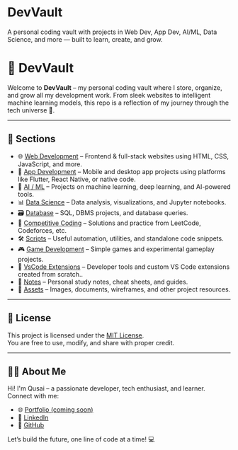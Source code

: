 # DevVault
A personal coding vault with projects in Web Dev, App Dev, AI/ML, Data Science, and more — built to learn, create, and grow.
# 💼 DevVault

Welcome to **DevVault** – my personal coding vault where I store, organize, and grow all my development work. From sleek websites to intelligent machine learning models, this repo is a reflection of my journey through the tech universe 🚀.

---

## 📂 Sections

- 🌐 [Web Development](web-development/) – Frontend & full-stack websites using HTML, CSS, JavaScript, and more.
- 📱 [App Development](app-development/) – Mobile and desktop app projects using platforms like Flutter, React Native, or native code.
- 🤖 [AI / ML](ai-ml/) – Projects on machine learning, deep learning, and AI-powered tools.
- 📊 [Data Science](data-science/) – Data analysis, visualizations, and Jupyter notebooks.
- 🗃️ [Database](database/) – SQL, DBMS projects, and database queries.
- 🧠 [Competitive Coding](competitive-coding/) – Solutions and practice from LeetCode, Codeforces, etc.
- 🛠️ [Scripts](scripts/) – Useful automation, utilities, and standalone code snippets.
- 🎮 [Game Development](game-development/) – Simple games and experimental gameplay projects.
- 🧩 [VsCode Extensions](vs-code-extensions/) – Developer tools and custom VS Code extensions created from scratch..
- 📝 [Notes](notes/) – Personal study notes, cheat sheets, and guides.
- 📂 [Assets](assets/) – Images, documents, wireframes, and other project resources.

---

## 📖 License

This project is licensed under the [MIT License](LICENSE).  
You are free to use, modify, and share with proper credit.

---

## 🙋‍♂️ About Me

Hi! I'm Qusai – a passionate developer, tech enthusiast, and learner.  
Connect with me:
- 🌐 [Portfolio (coming soon)]()
- 💼 [LinkedIn](https://www.linkedin.com/in/qusai-kagalwala-584a40240/)
- 🐙 [GitHub](https://github.com/qusai-Kagal)

Let’s build the future, one line of code at a time! 💻
